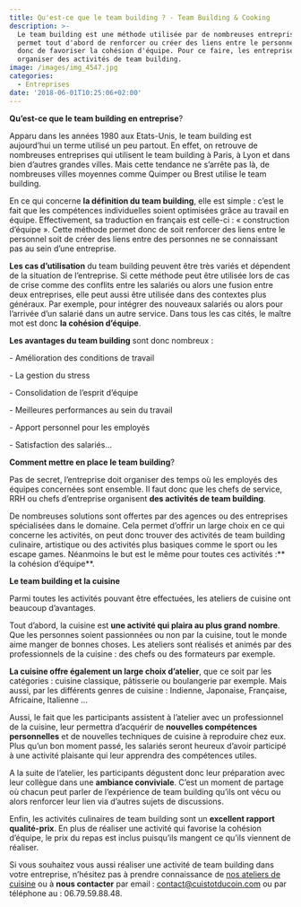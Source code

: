 ```yaml
---
title: Qu'est-ce que le team building ? - Team Building & Cooking
description: >-
  Le team building est une méthode utilisée par de nombreuses entreprises. Elle
  permet tout d'abord de renforcer ou créer des liens entre le personnel, et
  donc de favoriser la cohésion d'équipe. Pour ce faire, les entreprises doivent
  organiser des activités de team building.
image: /images/img_4547.jpg
categories:
  - Entreprises
date: '2018-06-01T10:25:06+02:00'
---
```

**Qu’est-ce que le team building en entreprise**?

Apparu dans les années 1980 aux Etats-Unis, le team building est aujourd’hui un terme utilisé un peu partout. En effet, on retrouve de nombreuses entreprises qui utilisent le team building à Paris, à Lyon et dans bien d’autres grandes villes. Mais cette tendance ne s’arrête pas là, de nombreuses villes moyennes comme Quimper ou Brest utilise le team building.

En ce qui concerne **la définition du team building**, elle est simple : c’est le fait que les compétences individuelles soient optimisées grâce au travail en équipe. Effectivement, sa traduction en français est celle-ci : « construction d’équipe ».  Cette méthode permet donc de soit renforcer des liens entre le personnel soit de créer des liens entre des personnes ne se connaissant pas au sein d’une entreprise. 

**Les cas d’utilisation** du team building peuvent être très variés et dépendent de la situation de l’entreprise. Si cette méthode peut être utilisée lors de cas de crise comme des conflits entre les salariés ou alors une fusion entre deux entreprises, elle peut aussi être utilisée dans des contextes plus généraux. Par exemple, pour intégrer des nouveaux salariés ou alors pour l’arrivée d’un salarié dans un autre service. Dans tous les cas cités, le maître mot est donc **la cohésion d’équipe**.

**Les avantages du team building** sont donc nombreux :

\-	Amélioration des conditions de travail

\-	La gestion du stress

\-	Consolidation de l’esprit d’équipe

\-	Meilleures performances au sein du travail

\-	Apport personnel pour les employés

\-	Satisfaction des salariés…

**Comment mettre en place le team building**?

Pas de secret, l’entreprise doit organiser des temps où les employés des équipes concernées sont ensemble. Il faut donc que les chefs de service, RRH ou chefs d’entreprise organisent **des activités de team building**.  

De nombreuses solutions sont offertes par des agences ou des entreprises spécialisées dans le domaine. Cela permet d’offrir un large choix en ce qui concerne les activités, on peut donc trouver des activités de team building culinaire, artistique ou des activités plus basiques comme le sport ou les escape games. Néanmoins le but est le même pour toutes ces activités :** la cohésion d’équipe**.

**Le team building et la cuisine**

Parmi toutes les activités pouvant être effectuées, les ateliers de cuisine ont beaucoup d’avantages.

Tout d’abord, la cuisine est **une activité qui plaira au plus grand nombre**. Que les personnes soient passionnées ou non par la cuisine, tout le monde aime manger de bonnes choses. Les ateliers sont réalisés et animés par des professionnels de la cuisine : des chefs ou des formateurs par exemple. 

**La cuisine offre également un large choix d’atelier**, que ce soit par les catégories : cuisine classique, pâtisserie ou boulangerie par exemple. Mais aussi, par les différents genres de cuisine : Indienne, Japonaise, Française, Africaine, Italienne …

Aussi, le fait que les participants assistent à l’atelier avec un professionnel de la cuisine, leur permettra d’acquérir de **nouvelles compétences personnelles** et de nouvelles techniques de cuisine à reproduire chez eux. Plus qu’un bon moment passé, les salariés seront heureux d’avoir participé à une activité plaisante qui leur apprendra des compétences utiles.

A la suite de l’atelier, les participants dégustent donc leur préparation avec leur collègue dans une **ambiance conviviale**. C’est un moment de partage où chacun peut parler de l’expérience de team building qu’ils ont vécu ou alors renforcer leur lien via d’autres sujets de discussions.

Enfin, les activités culinaires de team building sont un **excellent rapport qualité-prix**. En plus de réaliser une activité qui favorise la cohésion d’équipe, le prix du repas est inclus puisqu’ils mangent ce qu’ils viennent de réaliser. 

Si vous souhaitez vous aussi réaliser une activité de team building dans votre entreprise, n’hésitez pas à prendre connaissance de [nos ateliers de cuisine](https://www.cuistotducoin.com/) ou à **nous contacter** par email : contact@cuistotducoin.com ou par téléphone au :  06.79.59.88.48.
